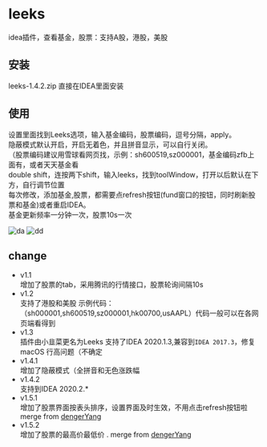 # leeks
idea插件，查看基金，股票：支持A股，港股，美股  

## 安装  
leeks-1.4.2.zip 直接在IDEA里面安装  

## 使用  
设置里面找到Leeks选项，输入基金编码，股票编码，逗号分隔，apply。    
隐蔽模式默认开启，开启无着色，并且拼音显示，可以自行关闭。  
（股票编码建议用雪球看网页找，示例：sh600519,sz000001，基金编码zfb上面有，或者天天基金看  
double shift，连按两下shift，输入leeks，找到toolWindow，打开以后默认在下方，自行调节位置  
每次修改，添加基金,股票，都需要点refresh按钮(fund窗口的按钮，同时刷新股票和基金)或者重启IDEA。  
基金更新频率一分钟一次，股票10s一次

![da](https://github.com/huage2580/leeks/blob/master/TIM%E6%88%AA%E5%9B%BE20200715180137.jpg)
![dd](https://github.com/huage2580/leeks/blob/master/TIM%E6%88%AA%E5%9B%BE20200715180157.jpg)

## change  
- v1.1   
增加了股票的tab，采用腾讯的行情接口，股票轮询间隔10s  
- v1.2   
支持了港股和美股 示例代码：（sh000001,sh600519,sz000001,hk00700,usAAPL）代码一般可以在各网页端看得到  
- v1.3    
插件由小韭菜更名为Leeks
支持了IDEA 2020.1.3,兼容到`IDEA 2017.3`，修复macOS 行高问题（不确定  
- v1.4.1   
增加了隐蔽模式（全拼音和无色涨跌幅
- v1.4.2  
支持到IDEA 2020.2.*
- v1.5.1  
增加了股票界面按表头排序，设置界面及时生效，不用点击refresh按钮啦  merge from [dengerYang](https://github.com/dengerYang)  
- v1.5.2  
增加了股票的最高价最低价 . merge from [dengerYang](https://github.com/dengerYang) 

